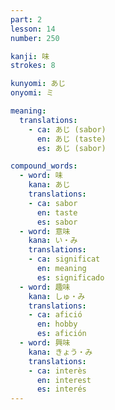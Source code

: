 ```yaml
---
part: 2
lesson: 14
number: 250

kanji: 味
strokes: 8

kunyomi: あじ
onyomi: ミ

meaning:
  translations:
    - ca: あじ (sabor)
      en: あじ (taste)
      es: あじ (sabor)

compound_words:
  - word: 味
    kana: あじ
    translations:
    - ca: sabor
      en: taste
      es: sabor
  - word: 意味
    kana: い・み
    translations:
    - ca: significat
      en: meaning
      es: significado
  - word: 趣味
    kana: しゅ・み
    translations:
    - ca: afició
      en: hobby
      es: afición
  - word: 興味
    kana: きょう・み
    translations:
    - ca: interès
      en: interest
      es: interés
---
```

